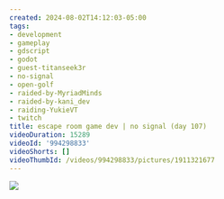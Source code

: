 ```yaml
---
created: 2024-08-02T14:12:03-05:00
tags:
- development
- gameplay
- gdscript
- godot
- guest-titanseek3r
- no-signal
- open-golf
- raided-by-MyriadMinds
- raided-by-kani_dev
- raiding-YukieVT
- twitch
title: escape room game dev | no signal (day 107)
videoDuration: 15289
videoId: '994298833'
videoShorts: []
videoThumbId: /videos/994298833/pictures/1911321677
---
```


![](20240802191203.jpg)
